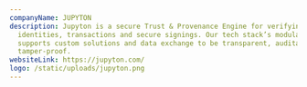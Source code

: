 ```yaml
---
companyName: JUPYTON
description: Jupyton is a secure Trust & Provenance Engine for verifying
  identities, transactions and secure signings. Our tech stack’s modular nature
  supports custom solutions and data exchange to be transparent, auditable and
  tamper-proof.
websiteLink: https://jupyton.com/
logo: /static/uploads/jupyton.png
---
```

